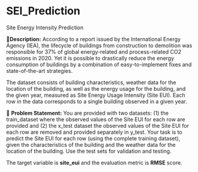 # SEI_Prediction
Site Energy Intensity Prediction

🧾**Description:** 
According to a report issued by the International Energy Agency (IEA), the lifecycle of buildings from construction to demolition was responsible for 37% of global energy-related and process-related CO2 emissions in 2020.
Yet it is possible to drastically reduce the energy consumption of buildings by a combination of easy-to-implement fixes and state-of-the-art strategies. 

The dataset consists of building characteristics, weather data for the location of the building, as well as the energy usage for the building, and the given year, measured as Site Energy Usage Intensity (Site EUI). 
Each row in the data corresponds to a single building observed in a given year.

🧭 **Problem Statement:** 
You are provided with two datasets:
(1) the train_dataset where the observed values of the Site EUI for each row are provided and 
(2) the x_test dataset the observed values of the Site EUI for each row are removed and provided separately in y_test.
Your task is to predict the Site EUI for each row (using the complete training dataset), given the characteristics of the building and the weather data for the location of the building.
Use the test sets for validation and testing. 

The target variable is **site_eui** and the evaluation metric is **RMSE** score.
